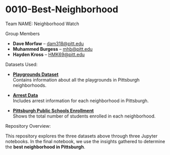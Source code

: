 # 0010-Best-Neighborhood

Team NAME: Neighborhood Watch


Group Members
- **Dave Morfaw** – [dam318@pitt.edu](mailto:dam318@pitt.edu)  
- **Muhammed Burgess** – [mhb@pitt.edu](mailto:mhb@pitt.edu)  
- **Hayden Kross** – [HMK69@pitt.edu](mailto:HMK69@pitt.edu)


Datasets Used:

- **[Playgrounds Dataset](https://data.wprdc.org/dataset/playgrounds)**  
  Contains information about all the playgrounds in Pittsburgh neighborhoods.

- **[Arrest Data](https://data.wprdc.org/dataset/arrest-data)**  
  Includes arrest information for each neighborhood in Pittsburgh.

- **[Pittsburgh Public Schools Enrollment](https://data.wprdc.org/dataset/pittsburgh-public-schools-enrollment)**  
  Shows the total number of students enrolled in each neighborhood.

Repository Overview:

This repository explores the three datasets above through three Jupyter notebooks. In the final notebook, we use the insights gathered to determine the **best neighborhood in Pittsburgh**.